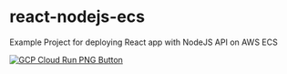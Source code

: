 # react-nodejs-ecs
Example Project for deploying React app with NodeJS API on AWS ECS

[![GCP Cloud Run PNG Button](https://storage.googleapis.com/gweb-cloudblog-publish/images/run_on_google_cloud.max-300x300.png)](https://console.cloud.google.com/cloudshell/editor?shellonly=true&cloudshell_image=gcr.io/cloudrun/button&cloudshell_git_repo=https://github.com/supersaiyane/react-nodejs-ecs.git&cloudshell_git_branch=CloudRunButton)
